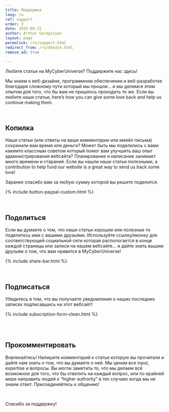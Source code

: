 ```yaml
---
title: Поддержка
lang: ru
ref: support
order: 3
date: 2015-09-15
author: Arthur Gareginyan
layout: page
permalink: /ru/support.html
redirect_from: /ru/donate.html
remove_ad: true

---
```


Любите статьи на MyCyberUniverse? Поддержите нас здесь!

Мы знаем о веб-дизайне, программном обеспечении и веб-разработке благодаря сложному пути который мы прошли… и мы делимся этим опытом для того, что бы вам не пришлось проходить то же. Если вы любите наши статьи, here’s how you can give some love back and help us continue making them.

<br>

## Копилка

Наши статьи (или ответы на ваши комментарии или имейл письма) сохранили вам время или деньги?  Может быть мы поделились с вами какимто классным советом который помог вам улучшить ваш опыт администрирования вебсайта? Планирование и написание занимает много времени и стараний. Если вы нашли наши статьи полезными, a contribution to help fund our website is a great way to send us back some love!

Заранее спасибо вам за любую сумму которой вы решите поделится.

{% include button-paypal-custom.html %}

<br>

## Поделиться

Если вы думаете о том, что наши статьи хорошие или полезные то поделитесь ими с вашими друзьями. Используйте ссылку/иконку для соответствующей социальной сети которая распологается в конце каждой страницы или записи на нашем вебсайте… и дайте знать вышим друзьям о том, что вам нравится в MyCyberUniverse!

{% include share-bar.html %}

<br>

## Подписаться

Убедитесь в том, что вы получаете уведомления о наших последних записях подписавшись на этот вебсайт!

{% include subscription-form-clean.html %}

<br>
<br>

## Прокомментировать

Вовлекайтесь!  Напишите комментарий к статье которую вы прочитали и дайте нам знать о том, что вы думаете о ней. Мы ценим все input, expertise и вопросы. Вы могли заметить то, что мы делаем всё возможное для того, что бы ответить на каждый вопрос, или по крайней мере направить людей к “higher authority” в тех случаях когда мы не знаем ответ. Присоединяйтесь к общению!

<br>

Спасибо за поддержку!
